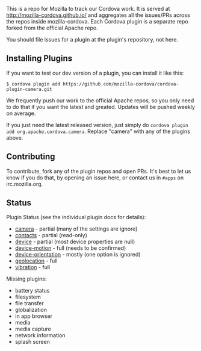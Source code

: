 This is a repo for Mozilla to track our Cordova work. It is served at
http://mozilla-cordova.github.io/ and aggregates all the issues/PRs
across the repos inside mozilla-cordova. Each Cordova plugin is a
separate repo forked from the official Apache repo.

You should file issues for a plugin at the plugin's repository, not
here.

## Installing Plugins

If you want to test our dev version of a plugin, you can
install it like this:

```
$ cordova plugin add https://github.com/mozilla-cordova/cordova-plugin-camera.git
```

We frequently push our work to the official Apache repos, so you only
need to do that if you want the latest and greated. Updates will be
pushed weekly on average.

If you just need the latest released version, just simply do `cordova
plugin add org.apache.cordova.camera`. Replace "camera" with any of
the plugins above.

## Contributing

To contribute, fork any of the plugin repos and open PRs. It's best to
let us know if you do that, by opening an issue here, or contact us in
`#apps` on irc.mozilla.org.

## Status

Plugin Status (see the individual plugin docs for details):

* [camera](https://github.com/mozilla-cordova/cordova-plugin-camera) - partial (many of the settings are ignore)
* [contacts](https://github.com/mozilla-cordova/cordova-plugin-contacts) - partial (read-only)
* [device](https://github.com/mozilla-cordova/cordova-plugin-device) - partial (most device properties are null)
* [device-motion](https://github.com/mozilla-cordova/cordova-plugin-device-motion) - full (needs to be confirmed)
* [device-orientation](https://github.com/mozilla-cordova/cordova-plugin-device-orientation) - mostly (one option is ignored)
* [geolocation](https://github.com/mozilla-cordova/cordova-plugin-geolocation) - full
* [vibration](https://github.com/mozilla-cordova/cordova-plugin-vibration) - full

Missing plugins:

* battery status
* filesystem
* file transfer
* globalization
* in app browser
* media
* media capture
* network information
* splash screen